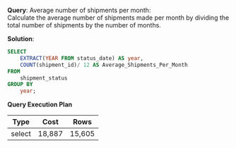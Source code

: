 **Query**: Average number of shipments per month:<br>
Calculate the average number of shipments made per month by dividing the total number of shipments by the number of months.<br>

**Solution**:
```sql
SELECT
	EXTRACT(YEAR FROM status_date) AS year,
	COUNT(shipment_id)/ 12 AS Average_Shipments_Per_Month
FROM
	shipment_status
GROUP BY
	year;
```
**Query Execution Plan**

| Type   | Cost     |   Rows |
|--------|----------| --- |
| select | 18,887 | 15,605 |
